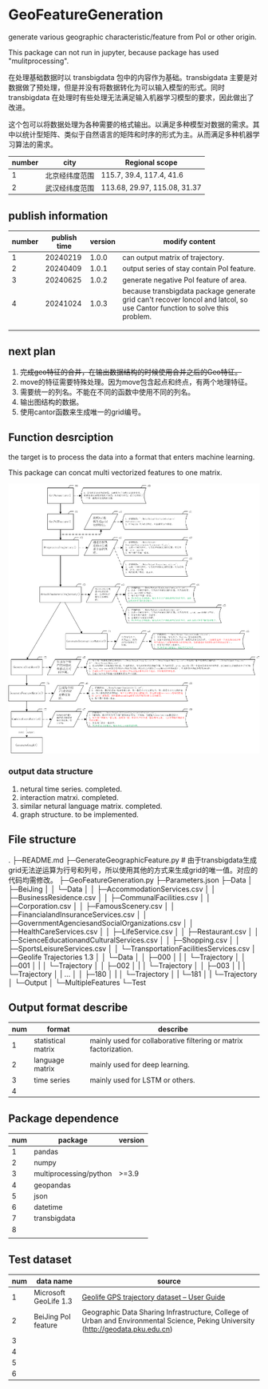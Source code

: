 # GeoFeatureGeneration
generate various geographic characteristic/feature from PoI or other origin.

This package can not run in jupyter, because package has used "mulitprocessing".

在处理基础数据时以 transbigdata 包中的内容作为基础。transbigdata 主要是对数据做了预处理，但是并没有将数据转化为可以输入模型的形式。同时 transbigdata 在处理时有些处理无法满足输入机器学习模型的要求，因此做出了改进。

这个包可以将数据处理为各种需要的格式输出。以满足多种模型对数据的需求。其中以统计型矩阵、类似于自然语言的矩阵和时序的形式为主。从而满足多种机器学习算法的需求。

|number|city|Regional scope|
|---|---|---|
|1|北京经纬度范围|115.7, 39.4, 117.4, 41.6|
|2|武汉经纬度范围|113.68, 29.97, 115.08, 31.37|

## publish information

|number|publish time|version|modify content|
|---|---|---|---|
|1|20240219|1.0.0|can output matrix of trajectory.|
|2|20240409|1.0.1|output series of stay contain PoI feature.|
|3|20240625|1.0.2|generate negative PoI feature of area.|
|4|20241024|1.0.3|because transbigdata package generate grid can't recover loncol and latcol, so use Cantor function to solve this problem.|
|||||
|||||
|||||

## next plan

1. ~~完成geo特征的合并，在输出数据结构的时候使用合并之后的Geo特征。~~
2. move的特征需要特殊处理。因为move包含起点和终点，有两个地理特征。
3. 需要统一的列名。不能在不同的函数中使用不同的列名。
4. 输出图结构的数据。
5. 使用cantor函数来生成唯一的grid编号。

## Function desrciption

the target is to process the data into a format that enters machine learning.

This package can concat multi vectorized features to one matrix.

![project flow chart](./Pictures/FlowChart.png "project flow chart")


### output data structure

1. netural time series. completed.
2. interaction matrxi. completed.
3. similar netural language matrix. completed.
4. graph structure. to be implemented.

## File structure

.
├─README.md
├─GenerateGeographicFeature.py # 由于transbigdata生成grid无法逆运算为行号和列号，所以使用其他的方式来生成grid的唯一值。对应的代码均需修改。
├─GeoFeatureGeneration.py
├─Parameters.json
├─Data
│  ├─BeiJing
│  │   └─Data
│  │       ├─AccommodationServices.csv
│  │       ├─BusinessResidence.csv
│  │       ├─CommunalFacilities.csv
│  │       ├─Corporation.csv
│  │       ├─FamousScenery.csv
│  │       ├─FinancialandInsuranceServices.csv
│  │       ├─GovernmentAgenciesandSocialOrganizations.csv
│  │       ├─HealthCareServices.csv
│  │       ├─LifeService.csv
│  │       ├─Restaurant.csv
│  │       ├─ScienceEducationandCulturalServices.csv
│  │       ├─Shopping.csv
│  │       ├─SportsLeisureServices.csv
│  │       └─TransportationFacilitiesServices.csv
│  ├─Geolife Trajectories 1.3
│  │   └─Data
│  │       ├─000
│  |       │  └─Trajectory
│  │       ├─001
│  |       │  └─Trajectory
│  │       ├─002
│  |       │  └─Trajectory
│  │       ├─003
│  |       │  └─Trajectory
│  |       ...
│  │       ├─180
│  |       │  └─Trajectory
│  |       └─181
│  |          └─Trajectory
│  └─Output
│      └─MultipleFeatures
└─Test



## Output format describe

|num|format|describe|
|---|---|---|
|1|statistical matrix|mainly used for collaborative filtering or matrix factorization.|
|2|language matrix|mainly used for deep learning.|
|3|time series|mainly used for LSTM or others.|
|4|||

## Package dependence

|num|package|version|
|---|---|---|
|1|pandas||
|2|numpy||
|3|multiprocessing/python|>=3.9|
|4|geopandas||
|5|json||
|6|datetime||
|7|transbigdata||
|8|||
||||

## Test dataset

|num|data name|source|
|---|---|---|
|1|Microsoft GeoLife 1.3|[Geolife GPS trajectory dataset – User Guide](https://www.microsoft.com/en-us/research/publication/geolife-gps-trajectory-dataset-user-guide/)|
|2|BeiJing PoI feature|Geographic  Data Sharing Infrastructure, College of Urban and  Environmental Science, Peking University (http://geodata.pku.edu.cn)|
|3|||
|4|||
|5|||
|6|||